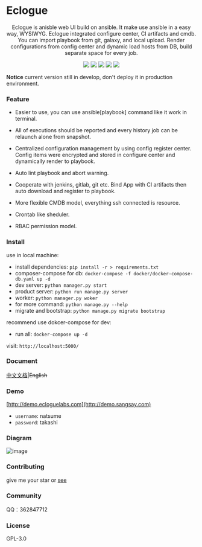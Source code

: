 # Eclogue

<p align="center">
  Eclogue is anisble web UI build on ansible. It make use ansible in a easy way, WYSIWYG. Eclogue integrated configure center, CI artifacts and cmdb. You can import playbook from git, galaxy, and local upload. Render configurations from config center and dynamic load hosts from DB, build separate space for every job.
</p>

<p align="center">

<img src="http://jks.sangsay.com/view/all/job/eclogue/badge/icon" />
<img src="https://img.shields.io/github/issues/eclogue/eclogue"/>
<img src="https://img.shields.io/github/pipenv/locked/dependency-version/eclogue/eclogue/ansible"/>
<img src="https://img.shields.io/github/commit-activity/m/eclogue/eclogue"/>
<img src="https://img.shields.io/github/languages/code-size/eclogue/eclogue"/>
</p>


**Notice** current version still in develop, don't deploy it in production environment.

### Feature
- Easier to use, you can use ansible[playbook] command like it work in terminal.
- All of executions should be reported and every history job can be relaunch alone from snapshot.
- Centralized configuration management by using config register center. Config items were encrypted and stored in configure center and dynamically render to playbook.

- Auto lint playbook and abort warning.
- Cooperate with jenkins, gitlab, git etc. Bind App with CI artifacts then auto download and register to playbook.
- More flexible CMDB model, everything ssh connected is resource.
- Crontab like sheduler.
- RBAC permission model.

### Install

use in local machine:

* install dependencies: `pip install -r > requirements.txt`
* composer-compose for db: `docker-compose -f docker/docker-compose-db.yaml up -d`
* dev server: `python manager.py start`
* product server: `python run manage.py server`
* worker: `python manager.py woker`
* for more command: `python manage.py --help`
* migrate and bootstrap: `python manage.py migrate bootstrap`

recommend use dokcer-compose for dev:

* run all: `docker-compose up -d`

visit: `http://localhost:5000/`

### Document

[中文文档](http://doc.sangsay.com)|~~English~~

### Demo
[http://demo.ecloguelabs.com](http://demo.sangsay.com)

- `username`: natsume
- `password`: takashi

### Diagram
![image](storage/images/flow.png)

### Contributing
give me your star or [see](http://doc.ecloguelabs.com/#/contributing)

### Community
QQ：362847712

### License
GPL-3.0

